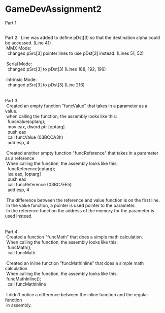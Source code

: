 # GameDevAssignment2

Part 1:
<br /><br />

Part 2:
&nbsp;Line was added to define pDst[3] so that the destination alpha could be accessed. (Line 41)<br />
&nbsp;MMX Mode:<br />
&nbsp;&nbsp;changed pSrc[3] pointer lines to use pDst[3] instead. (Lines 51, 52)<br />
<br />
&nbsp;Serial Mode:<br /> 
&nbsp;&nbsp;changed pSrc[3] to pDst[3] (Lines 188, 192, 196)<br />
<br />
&nbsp;Intrinsic Mode:<br />
&nbsp;&nbsp;changed pSrc[3] to pDst[3] (Line 216)<br />
<br />
<br />
Part 3:<br />
&nbsp;Created an empty function "funcValue" that takes in a parameter as a value.<br />
&nbsp;when calling the function, the assembly looks like this:<br />
&nbsp;&nbsp;funcValue(optarg);<br />
&nbsp;&nbsp;mov   eax, dword ptr [optarg]<br />
&nbsp;&nbsp;push  eax<br />
&nbsp;&nbsp;call  funcValue (03BCCA3h)<br />
&nbsp;&nbsp;add   esp, 4<br />
<br />
&nbsp;Created another empty function "funcReference" that takes in a parameter as a reference<br />
&nbsp;When calling the function, the assembly looks like this:<br />
&nbsp;&nbsp;funcReference(optarg);<br />
&nbsp;&nbsp;lea   eax, [optarg]<br />
&nbsp;&nbsp;push  eax<br />
&nbsp;&nbsp;call  funcReference (03BC7EEh)<br />
&nbsp;&nbsp;add   esp, 4<br />
<br />
&nbsp;The difference between the reference and value function is on the first line.<br />
&nbsp;In the value function, a pointer is used pointer to the parameter.<br />
&nbsp;In the reference function the address of the memory for the parameter is used instead.<br />
<br />
<br />
Part 4:<br />
&nbsp;Created a function "funcMath" that does a simple math calculation.<br />
&nbsp;When calling the function, the assembly looks like this:<br />
&nbsp;&nbsp;funcMath();<br />
&nbsp;&nbsp;call funcMath<br />
<br />
&nbsp;Created an inline function "funcMathInline" that does a simple math calculation.<br />
&nbsp;When calling the function, the assembly looks like this:<br />
&nbsp;funcMathInline();<br />
&nbsp;&nbsp;call funcMathInline<br />
<br />
&nbsp;I didn't notice a difference between the inline function and the regular function<br />
&nbsp;in assembly.<br />
